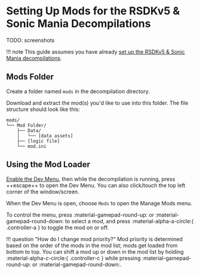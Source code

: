# Setting Up Mods for the RSDKv5 & Sonic Mania Decompilations

TODO: screenshots

!!! note
    This guide assumes you have already [set up the RSDKv5 & Sonic Mania decompilations](Setup.md).

## Mods Folder

Create a folder named `mods` in the decompilation directory.

Download and extract the mod(s) you'd like to use into this folder. The file structure should look like this:
```
mods/
└── Mod Folder/
    ├── Data/
    │   └── [data assets]
    ├── [logic file]
    └── mod.ini
```

## Using the Mod Loader

[Enable the Dev Menu](/RSDKv5/Overview/DevMenu.md#enabling), then while the decompilation is running, press ++escape++ to open the Dev Menu. You can also click/touch the top left corner of the window/screen.

When the Dev Menu is open, choose `Mods` to open the Manage Mods menu.

To control the menu, press :material-gamepad-round-up: or :material-gamepad-round-down: to select a mod, and press :material-alpha-a-circle:{ .controller-a } to toggle the mod on or off.

!!! question "How do I change mod priority?"
    Mod priority is determined based on the order of the mods in the mod list; mods get loaded from bottom to top. You can shift a mod up or down in the mod list by holding :material-alpha-c-circle:{ .controller-c } while pressing :material-gamepad-round-up: or :material-gamepad-round-down:.